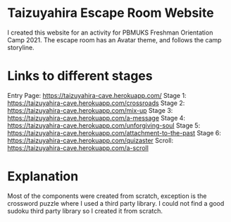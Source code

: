 # Taizuyahira Escape Room Website
I created this website for an activity for PBMUKS Freshman Orientation Camp 2021. The escape room has an Avatar theme, and follows the camp storyline.

# Links to different stages
Entry Page: https://taizuyahira-cave.herokuapp.com/
Stage 1: https://taizuyahira-cave.herokuapp.com/crossroads
Stage 2: https://taizuyahira-cave.herokuapp.com/mix-up
Stage 3: https://taizuyahira-cave.herokuapp.com/a-message
Stage 4: https://taizuyahira-cave.herokuapp.com/unforgiving-soul
Stage 5: https://taizuyahira-cave.herokuapp.com/attachment-to-the-past
Stage 6: https://taizuyahira-cave.herokuapp.com/quizaster
Scroll: https://taizuyahira-cave.herokuapp.com/a-scroll

# Explanation
Most of the components were created from scratch, exception is the crossword puzzle where I used a third party library. I could not find a good sudoku third party library so I created it from scratch.
